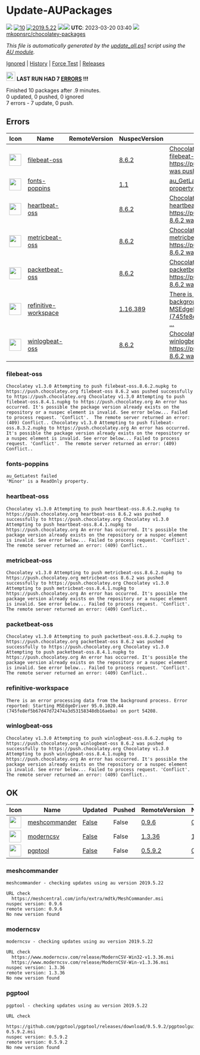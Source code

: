 # Update-AUPackages
[![](https://ci.appveyor.com/api/projects/status/github/mkopnsrc/chocolatey-packages?svg=true)](https://ci.appveyor.com/project/mkopnsrc/chocolatey-packages/build/)
[![10](https://img.shields.io/badge/AU%20packages-10-red.svg)](#ok)
[![2019.5.22](https://img.shields.io/badge/AU-2019.5.22-blue.svg)](https://www.powershellgallery.com/packages/AU)
[![](http://transparent-favicon.info/favicon.ico)](#)[![](http://transparent-favicon.info/favicon.ico)](#)
**UTC**: 2023-03-20 03:40 [![](http://transparent-favicon.info/favicon.ico)](#) [mkopnsrc/chocolatey-packages](https://github.com/mkopnsrc/chocolatey-packages)

_This file is automatically generated by the [update_all.ps1](https://github.com/mkopnsrc/chocolatey-packages/blob/master/update_all.ps1) script using the [AU module](https://github.com/majkinetor/au)._

[Ignored](#ignored) | [History](#update-history) | [Force Test](https://gist.github.com/e19625cdc513d22c7bafe200fd53bad6) | [Releases](https://github.com/mkopnsrc/chocolatey-packages/tags)

<img src='https://cdn.rawgit.com/majkinetor/au/master/AU/Plugins/Report/r_er.png' width='24'> **LAST RUN HAD 7 [ERRORS](#errors) !!!**

Finished 10 packages after .9 minutes.  
0 updated, 0 pushed, 0 ignored  
7 errors - 7 update, 0 push.  


## Errors


|Icon|Name|RemoteVersion|NuspecVersion|Error|
|---|---|---|---|---|
|<img src="https://rawcdn.githack.com/mkopnsrc/chocolatey-packages/081b33ffc1bb251042f21277ba060fdea727dad7/icons/elastic-beats.png" width="32" height="32"/>|[filebeat-oss](https://chocolatey.org/packages/filebeat-oss/8.6.2)|[](https://www.elastic.co/downloads/beats/filebeat-oss)|[8.6.2](https://github.com/mkopnsrc/chocolatey-packages/tree/master/automatic/filebeat-oss)|[Chocolatey v1.3.0 Attempting to push filebeat-oss.8.6.2.nupkg to https://push.chocolatey.org filebeat-oss 8.6.2 was pushed successfully to https://pus ...](#filebeat-oss)|
|<img src="https://raw.githubusercontent.com/mkopnsrc/chocolatey-packages/master/icons/poppins.png" width="32" height="32"/>|[fonts-poppins](https://chocolatey.org/packages/fonts-poppins/1.1)|[](https://fonts.google.com/specimen/Poppins)|[1.1](https://github.com/mkopnsrc/chocolatey-packages/tree/master/automatic/fonts-poppins)|[au_GetLatest failed; 'Minor' is a ReadOnly property.](#fonts-poppins)|
|<img src="https://rawcdn.githack.com/mkopnsrc/chocolatey-packages/081b33ffc1bb251042f21277ba060fdea727dad7/icons/elastic-beats.png" width="32" height="32"/>|[heartbeat-oss](https://chocolatey.org/packages/heartbeat-oss/8.6.2)|[](https://www.elastic.co/downloads/beats/heartbeat-oss)|[8.6.2](https://github.com/mkopnsrc/chocolatey-packages/tree/master/automatic/heartbeat-oss)|[Chocolatey v1.3.0 Attempting to push heartbeat-oss.8.6.2.nupkg to https://push.chocolatey.org heartbeat-oss 8.6.2 was pushed successfully to https://p ...](#heartbeat-oss)|
|<img src="https://rawcdn.githack.com/mkopnsrc/chocolatey-packages/081b33ffc1bb251042f21277ba060fdea727dad7/icons/elastic-beats.png" width="32" height="32"/>|[metricbeat-oss](https://chocolatey.org/packages/metricbeat-oss/8.6.2)|[](https://www.elastic.co/downloads/beats/metricbeat-oss)|[8.6.2](https://github.com/mkopnsrc/chocolatey-packages/tree/master/automatic/metricbeat-oss)|[Chocolatey v1.3.0 Attempting to push metricbeat-oss.8.6.2.nupkg to https://push.chocolatey.org metricbeat-oss 8.6.2 was pushed successfully to https:/ ...](#metricbeat-oss)|
|<img src="https://rawcdn.githack.com/mkopnsrc/chocolatey-packages/081b33ffc1bb251042f21277ba060fdea727dad7/icons/elastic-beats.png" width="32" height="32"/>|[packetbeat-oss](https://chocolatey.org/packages/packetbeat-oss/8.6.2)|[](https://www.elastic.co/downloads/beats/packetbeat-oss)|[8.6.2](https://github.com/mkopnsrc/chocolatey-packages/tree/master/automatic/packetbeat-oss)|[Chocolatey v1.3.0 Attempting to push packetbeat-oss.8.6.2.nupkg to https://push.chocolatey.org packetbeat-oss 8.6.2 was pushed successfully to https:/ ...](#packetbeat-oss)|
|<img src="https://rawcdn.githack.com/mkopnsrc/chocolatey-packages/f935397734fbcc4c99df70af7ec39e3fcf9115db/icons/refinitive.png" width="32" height="32"/>|[refinitive-workspace](https://chocolatey.org/packages/refinitive-workspace/1.16.389)|[](https://workspace.refinitiv.com/rm)|[1.16.389](https://github.com/mkopnsrc/chocolatey-packages/tree/master/automatic/refinitive-workspace)|[There is an error processing data from the background process. Error reported: Starting MSEdgeDriver 95.0.1020.44 (745fe8ef5b67d47d72474a3d53158348db1 ...](#refinitive-workspace)|
|<img src="https://rawcdn.githack.com/mkopnsrc/chocolatey-packages/081b33ffc1bb251042f21277ba060fdea727dad7/icons/elastic-beats.png" width="32" height="32"/>|[winlogbeat-oss](https://chocolatey.org/packages/winlogbeat-oss/8.6.2)|[](https://www.elastic.co/downloads/beats/winlogbeat-oss)|[8.6.2](https://github.com/mkopnsrc/chocolatey-packages/tree/master/automatic/winlogbeat-oss)|[Chocolatey v1.3.0 Attempting to push winlogbeat-oss.8.6.2.nupkg to https://push.chocolatey.org winlogbeat-oss 8.6.2 was pushed successfully to https:/ ...](#winlogbeat-oss)|


### filebeat-oss



```
Chocolatey v1.3.0 Attempting to push filebeat-oss.8.6.2.nupkg to https://push.chocolatey.org filebeat-oss 8.6.2 was pushed successfully to https://push.chocolatey.org Chocolatey v1.3.0 Attempting to push filebeat-oss.8.4.1.nupkg to https://push.chocolatey.org An error has occurred. It's possible the package version already exists on the repository or a nuspec element is invalid. See error below... Failed to process request. 'Conflict'.  The remote server returned an error: (409) Conflict.. Chocolatey v1.3.0 Attempting to push filebeat-oss.8.3.2.nupkg to https://push.chocolatey.org An error has occurred. It's possible the package version already exists on the repository or a nuspec element is invalid. See error below... Failed to process request. 'Conflict'.  The remote server returned an error: (409) Conflict..
```


### fonts-poppins



```
au_GetLatest failed
'Minor' is a ReadOnly property.
```


### heartbeat-oss



```
Chocolatey v1.3.0 Attempting to push heartbeat-oss.8.6.2.nupkg to https://push.chocolatey.org heartbeat-oss 8.6.2 was pushed successfully to https://push.chocolatey.org Chocolatey v1.3.0 Attempting to push heartbeat-oss.8.4.1.nupkg to https://push.chocolatey.org An error has occurred. It's possible the package version already exists on the repository or a nuspec element is invalid. See error below... Failed to process request. 'Conflict'.  The remote server returned an error: (409) Conflict..
```


### metricbeat-oss



```
Chocolatey v1.3.0 Attempting to push metricbeat-oss.8.6.2.nupkg to https://push.chocolatey.org metricbeat-oss 8.6.2 was pushed successfully to https://push.chocolatey.org Chocolatey v1.3.0 Attempting to push metricbeat-oss.8.4.1.nupkg to https://push.chocolatey.org An error has occurred. It's possible the package version already exists on the repository or a nuspec element is invalid. See error below... Failed to process request. 'Conflict'.  The remote server returned an error: (409) Conflict..
```


### packetbeat-oss



```
Chocolatey v1.3.0 Attempting to push packetbeat-oss.8.6.2.nupkg to https://push.chocolatey.org packetbeat-oss 8.6.2 was pushed successfully to https://push.chocolatey.org Chocolatey v1.3.0 Attempting to push packetbeat-oss.8.4.1.nupkg to https://push.chocolatey.org An error has occurred. It's possible the package version already exists on the repository or a nuspec element is invalid. See error below... Failed to process request. 'Conflict'.  The remote server returned an error: (409) Conflict..
```


### refinitive-workspace



```
There is an error processing data from the background process. Error reported: Starting MSEdgeDriver 95.0.1020.44 (745fe8ef5b67d47d72474a3d53158348db16aeba) on port 54208.
```


### winlogbeat-oss



```
Chocolatey v1.3.0 Attempting to push winlogbeat-oss.8.6.2.nupkg to https://push.chocolatey.org winlogbeat-oss 8.6.2 was pushed successfully to https://push.chocolatey.org Chocolatey v1.3.0 Attempting to push winlogbeat-oss.8.4.1.nupkg to https://push.chocolatey.org An error has occurred. It's possible the package version already exists on the repository or a nuspec element is invalid. See error below... Failed to process request. 'Conflict'.  The remote server returned an error: (409) Conflict..
```


## OK


|Icon|Name|Updated|Pushed|RemoteVersion|NuspecVersion|
|---|---|---|---|---|---|
|<img src="https://rawcdn.githack.com/mkopnsrc/chocolatey-packages/aee32a64da34a84167821b9274aac353b7a9deba/icons/MeshCommander.png" width="32" height="32"/>|[meshcommander](https://chocolatey.org/packages/meshcommander/0.9.6)|[False](#meshcommander)|False|[0.9.6](https://www.meshcommander.com/meshcommander)|[0.9.6](https://github.com/mkopnsrc/chocolatey-packages/tree/master/automatic/filebeat-oss)|
|<img src="https://rawcdn.githack.com/mkopnsrc/chocolatey-packages/1bb0fe5d6dfacd281e950ddcf7321f15c5709f81/icons/modern-csv.png" width="32" height="32"/>|[moderncsv](https://chocolatey.org/packages/moderncsv/1.3.36)|[False](#moderncsv)|False|[1.3.36](https://www.moderncsv.com/)|[1.3.36](https://github.com/mkopnsrc/chocolatey-packages/tree/master/automatic/moderncsv)|
|<img src="https://raw.githubusercontent.com/mkopnsrc/chocolatey-packages/master/icons/pgptool.png" width="32" height="32"/>|[pgptool](https://chocolatey.org/packages/pgptool/0.5.9.2)|[False](#pgptool)|False|[0.5.9.2](https://pgptool.github.io/)|[0.5.9.2](https://github.com/mkopnsrc/chocolatey-packages/tree/master/automatic/pgptool)|


### meshcommander



```
meshcommander - checking updates using au version 2019.5.22

URL check
  https://meshcentral.com/info/extra/mdtk/MeshCommander.msi
nuspec version: 0.9.6
remote version: 0.9.6
No new version found
```


### moderncsv



```
moderncsv - checking updates using au version 2019.5.22

URL check
  https://www.moderncsv.com/release/ModernCSV-Win32-v1.3.36.msi
  https://www.moderncsv.com/release/ModernCSV-Win-v1.3.36.msi
nuspec version: 1.3.36
remote version: 1.3.36
No new version found
```


### pgptool



```
pgptool - checking updates using au version 2019.5.22

URL check
  https://github.com/pgptool/pgptool/releases/download/0.5.9.2/pgptoolgui-0.5.9.2.msi
nuspec version: 0.5.9.2
remote version: 0.5.9.2
No new version found
```

